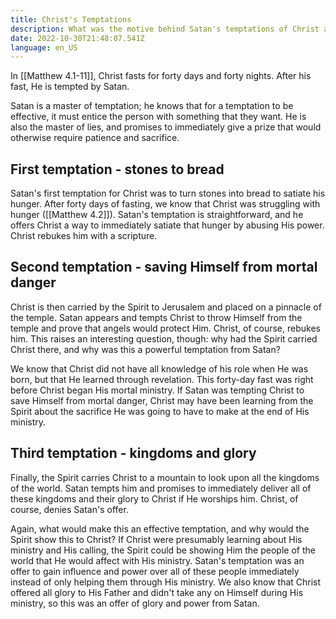 ```yaml
---
title: Christ's Temptations
description: What was the motive behind Satan's temptations of Christ after his forty-day fast?
date: 2022-10-30T21:48:07.541Z
language: en_US
---
```


In [[Matthew 4.1-11]], Christ fasts for forty days and forty nights. After his fast, He is tempted by Satan.

Satan is a master of temptation; he knows that for a temptation to be effective, it must entice the person with something that they want. He is also the master of lies, and promises to immediately give a prize that would otherwise require patience and sacrifice.

## First temptation - stones to bread
Satan's first temptation for Christ was to turn stones into bread to satiate his hunger. After forty days of fasting, we know that Christ was struggling with hunger ([[Matthew 4.2]]). Satan's temptation is straightforward, and he offers Christ a way to immediately satiate that hunger by abusing His power. Christ rebukes him with a scripture.

## Second temptation - saving Himself from mortal danger
Christ is then carried by the Spirit to Jerusalem and placed on a pinnacle of the temple. Satan appears and tempts Christ to throw Himself from the temple and prove that angels would protect Him. Christ, of course, rebukes him. This raises an interesting question, though: why had the Spirit carried Christ there, and why was this a powerful temptation from Satan?

We know that Christ did not have all knowledge of his role when He was born, but that He learned through revelation. This forty-day fast was right before Christ began His mortal ministry. If Satan was tempting Christ to save Himself from mortal danger, Christ may have been learning from the Spirit about the sacrifice He was going to have to make at the end of His ministry.

## Third temptation - kingdoms and glory
Finally, the Spirit carries Christ to a mountain to look upon all the kingdoms of the world. Satan tempts him and promises to immediately deliver all of these kingdoms and their glory to Christ if He worships him. Christ, of course, denies Satan's offer.

Again, what would make this an effective temptation, and why would the Spirit show this to Christ? If Christ were presumably learning about His ministry and His calling, the Spirit could be showing Him the people of the world that He would affect with His ministry. Satan's temptation was an offer to gain influence and power over all of these people immediately instead of only helping them through His ministry. We also know that Christ offered all glory to His Father and didn't take any on Himself during His ministry, so this was an offer of glory and power from Satan.
